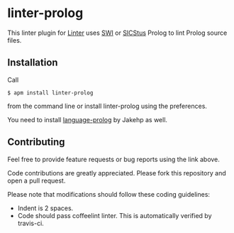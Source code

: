 linter-prolog
=========================

This linter plugin for [Linter](https://github.com/AtomLinter/Linter) uses [SWI](http://www.swi-prolog.org) or [SICStus](https://sicstus.sics.se) Prolog to lint Prolog source files.

## Installation
Call
```
$ apm install linter-prolog
```
from the command line or install linter-prolog using the preferences.

You need to install [language-prolog](https://atom.io/packages/language-prolog) by Jakehp as well.

## Contributing
Feel free to provide feature requests or bug reports using the link above.

Code contributions are greatly appreciated. Please fork this repository and open a
pull request.

Please note that modifications should follow these coding guidelines:

- Indent is 2 spaces.
- Code should pass coffeelint linter. This is automatically verified by travis-ci.
